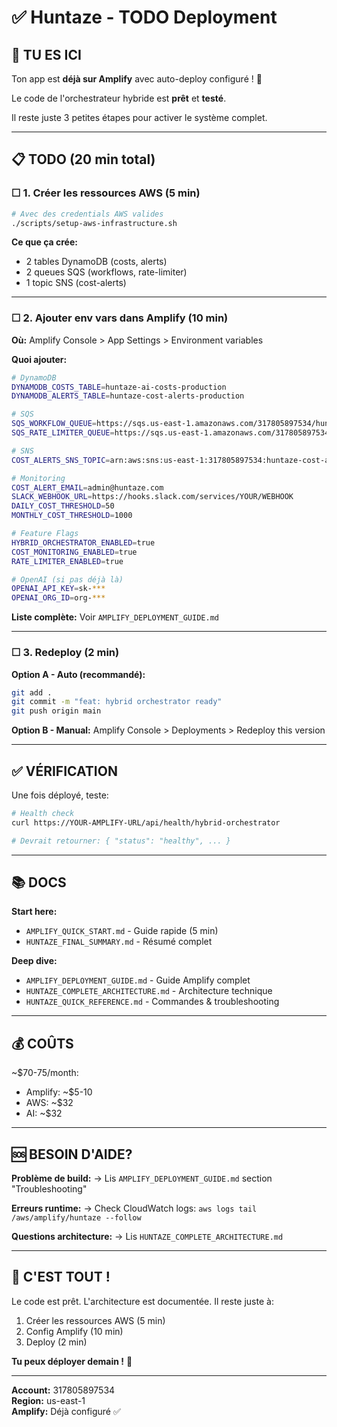 # ✅ Huntaze - TODO Deployment

## 🎯 TU ES ICI

Ton app est **déjà sur Amplify** avec auto-deploy configuré ! 🎉

Le code de l'orchestrateur hybride est **prêt** et **testé**.

Il reste juste 3 petites étapes pour activer le système complet.

---

## 📋 TODO (20 min total)

### ☐ 1. Créer les ressources AWS (5 min)

```bash
# Avec des credentials AWS valides
./scripts/setup-aws-infrastructure.sh
```

**Ce que ça crée:**
- 2 tables DynamoDB (costs, alerts)
- 2 queues SQS (workflows, rate-limiter)
- 1 topic SNS (cost-alerts)

---

### ☐ 2. Ajouter env vars dans Amplify (10 min)

**Où:** Amplify Console > App Settings > Environment variables

**Quoi ajouter:**

```bash
# DynamoDB
DYNAMODB_COSTS_TABLE=huntaze-ai-costs-production
DYNAMODB_ALERTS_TABLE=huntaze-cost-alerts-production

# SQS
SQS_WORKFLOW_QUEUE=https://sqs.us-east-1.amazonaws.com/317805897534/huntaze-hybrid-workflows
SQS_RATE_LIMITER_QUEUE=https://sqs.us-east-1.amazonaws.com/317805897534/huntaze-rate-limiter-queue

# SNS
COST_ALERTS_SNS_TOPIC=arn:aws:sns:us-east-1:317805897534:huntaze-cost-alerts

# Monitoring
COST_ALERT_EMAIL=admin@huntaze.com
SLACK_WEBHOOK_URL=https://hooks.slack.com/services/YOUR/WEBHOOK
DAILY_COST_THRESHOLD=50
MONTHLY_COST_THRESHOLD=1000

# Feature Flags
HYBRID_ORCHESTRATOR_ENABLED=true
COST_MONITORING_ENABLED=true
RATE_LIMITER_ENABLED=true

# OpenAI (si pas déjà là)
OPENAI_API_KEY=sk-***
OPENAI_ORG_ID=org-***
```

**Liste complète:** Voir `AMPLIFY_DEPLOYMENT_GUIDE.md`

---

### ☐ 3. Redeploy (2 min)

**Option A - Auto (recommandé):**
```bash
git add .
git commit -m "feat: hybrid orchestrator ready"
git push origin main
```

**Option B - Manual:**
Amplify Console > Deployments > Redeploy this version

---

## ✅ VÉRIFICATION

Une fois déployé, teste:

```bash
# Health check
curl https://YOUR-AMPLIFY-URL/api/health/hybrid-orchestrator

# Devrait retourner: { "status": "healthy", ... }
```

---

## 📚 DOCS

**Start here:**
- `AMPLIFY_QUICK_START.md` - Guide rapide (5 min)
- `HUNTAZE_FINAL_SUMMARY.md` - Résumé complet

**Deep dive:**
- `AMPLIFY_DEPLOYMENT_GUIDE.md` - Guide Amplify complet
- `HUNTAZE_COMPLETE_ARCHITECTURE.md` - Architecture technique
- `HUNTAZE_QUICK_REFERENCE.md` - Commandes & troubleshooting

---

## 💰 COÛTS

~$70-75/month:
- Amplify: ~$5-10
- AWS: ~$32
- AI: ~$32

---

## 🆘 BESOIN D'AIDE?

**Problème de build:**
→ Lis `AMPLIFY_DEPLOYMENT_GUIDE.md` section "Troubleshooting"

**Erreurs runtime:**
→ Check CloudWatch logs: `aws logs tail /aws/amplify/huntaze --follow`

**Questions architecture:**
→ Lis `HUNTAZE_COMPLETE_ARCHITECTURE.md`

---

## 🎉 C'EST TOUT !

Le code est prêt. L'architecture est documentée. Il reste juste à:
1. Créer les ressources AWS (5 min)
2. Config Amplify (10 min)
3. Deploy (2 min)

**Tu peux déployer demain !** 🚀

---

**Account:** 317805897534  
**Region:** us-east-1  
**Amplify:** Déjà configuré ✅
